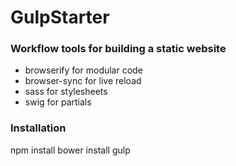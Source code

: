 # GulpStarter

### Workflow tools for building a static website

- browserify for modular code
- browser-sync for live reload
- sass for stylesheets
- swig for partials

### Installation

  npm install
  bower install
  gulp
  
  

